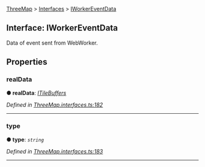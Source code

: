 [ThreeMap](api-readme.md) > [Interfaces](api-modules-interfaces.md) > [IWorkerEventData](api-interfaces-interfaces.iworkereventdata.md)



## Interface: IWorkerEventData


Data of event sent from WebWorker.


## Properties
<a id="realdata"></a>

###  realData

**●  realData**:  *[ITileBuffers](api-interfaces-interfaces.itilebuffers.md)* 

*Defined in [ThreeMap.interfaces.ts:182](https://github.com/areknawo/ThreeMap/blob/master/src/ThreeMap.interfaces.ts#L182)*





___

<a id="type"></a>

###  type

**●  type**:  *`string`* 

*Defined in [ThreeMap.interfaces.ts:183](https://github.com/areknawo/ThreeMap/blob/master/src/ThreeMap.interfaces.ts#L183)*





___


